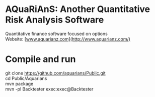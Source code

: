 # AQuaRiAnS: Another Quantitative Risk Analysis Software
Quantitative finance software focused on options  
Website: [www.aquarianz.com](http://www.aquarianz.com/)  

# Compile and run
git clone https://github.com/aquarians/Public.git  
cd Public/Aquarians  
mvn package  
mvn -pl Backtester exec:exec@Backtester  
